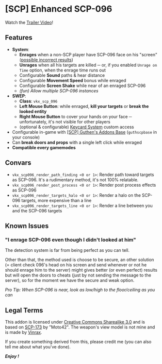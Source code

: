 # [SCP] Enhanced SCP-096

Watch the [Trailer Video](https://youtu.be/5fAdBu-0r0A)!

## Features
+ **System**: 
    + **Enrages** when a non-SCP player have SCP-096 face on his "screen" ([possible incorrect results](#known-issues))
    + **Unrages** when all his targets are killed ─ or, if you enabled `Unrage on Time` option, when the enrage time runs out
    + Configurable **Sound** paths & hear distance
    + Configurable **Movement Speed** bonus while enraged
    + Configurable **Screen Shake** while near of an enraged SCP-096
    + *(fun) Allow multiple SCP-096 instances*
+ **SWEP**:
    + **Class**: `vkx_scp_096`
    + **Left Mouse Button**: while enraged, **kill your targets** or **break the looked entity**
    + **Right Mouse Button** to cover your hands on your face ─ unfortunately, it's not visible for other players
    + (optional & configurable) [Keycard System](https://steamcommunity.com/sharedfiles/filedetails/?id=1781514401) custom access
+ Configurable in-game with [[SCP] Guthen's Addons Base](https://steamcommunity.com/sharedfiles/filedetails/?id=2139692777) (`guthscpbase` in your console)
+ Can **break doors and props** with a single left click while enraged
+ **Compatible every gamemodes**

## Convars
+ `vkx_scp096_render_path_finding <0 or 1>`: Render path toward targets as SCP-096. It's a rudimentary method, it's not 100% relatable.
+ `vkx_scp096_render_post_process <0 or 1>`: Render post process effects as SCP-096
+ `vkx_scp096_render_targets_halo <0 or 1>`: Render a halo on the SCP-096 targets, more expensive than a line
+ `vkx_scp096_render_targets_line <0 or 1>`: Render a line between you and the SCP-096 targets 

## Known Issues
### "I enrage SCP-096 even though I didn't looked at him"
The detection system is far from being perfect as you can tell. 

Other than that, the method used is choose to be secure, an other solution (= client check 096's head on his screen and send whenever or not he should enrage him to the server) might gives better (or even perfect) results but will open the doors to cheats (just by not sending the message to the server), so for the moment we have the secure and weak option.

*Pro Tip: When SCP-096 is near, look as low/high to the floor/ceiling as you can*

## Legal Terms
This addon is licensed under [Creative Commons Sharealike 3.0](https://creativecommons.org/licenses/by-sa/3.0/) and is based on [SCP-173](http://scp-wiki.wikidot.com/scp-173) by "Moto42". The weapon's view model is not mine and is made by [Vinrax](https://steamcommunity.com/id/vinrax ).

If you create something derived from this, please credit me (you can also tell me about what you've done).

***Enjoy !***